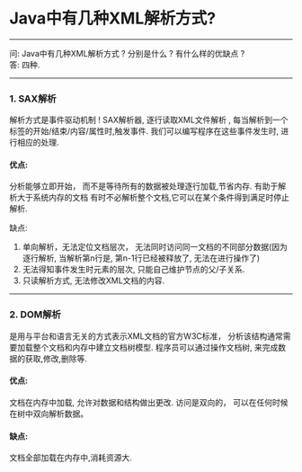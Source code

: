 # Java中有几种XML解析方式?

---

问: Java中有几种XML解析方式 ? 分别是什么 ? 有什么样的优缺点 ? <br>
答: 四种.

---

### 1. SAX解析
解析方式是事件驱动机制 !
SAX解析器, 逐行读取XML文件解析 ,
每当解析到一个标签的开始/结束/内容/属性时,触发事件. 
我们可以编写程序在这些事件发生时, 进行相应的处理.

#### 优点:
分析能够立即开始，
而不是等待所有的数据被处理逐行加载,节省内存.
有助于解析大于系统内存的文档 
有时不必解析整个文档,它可以在某个条件得到满足时停止解析.

缺点:
1. 单向解析，无法定位文档层次，
无法同时访问同一文档的不同部分数据(因为逐行解析, 当解析第n行是, 第n-1行已经被释放了, 无法在进行操作了)
2. 无法得知事件发生时元素的层次, 只能自己维护节点的父/子关系. 
3. 只读解析方式, 无法修改XML文档的内容.

---

### 2. DOM解析
是用与平台和语言无关的方式表示XML文档的官方W3C标准，
分析该结构通常需要加载整个文档和内存中建立文档树模型.
程序员可以通过操作文档树, 来完成数据的获取,修改,删除等. 

#### 优点:
文档在内存中加载, 
允许对数据和结构做出更改. 
访问是双向的，
可以在任何时候在树中双向解析数据。

#### 缺点:
文档全部加载在内存中,消耗资源大.
